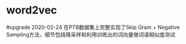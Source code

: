 # word2vec

#upgrade 2020-02-24
在PTB数据集上完整实现了Skip Gram + Negative Sampling方法，细节包括降采样和利用训练出的词向量做词语相似度测试
